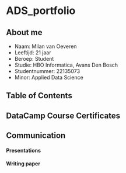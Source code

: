 # ADS_portfolio

## About me
- Naam: Milan van Oeveren
- Leeftijd: 21 jaar
- Beroep: Student
- Studie: HBO Informatica, Avans Den Bosch
- Studentnummer: 22135073
- Minor: Applied Data Science

## Table of Contents  

## DataCamp Course Certificates

## Communication
#### Presentations
#### Writing paper
